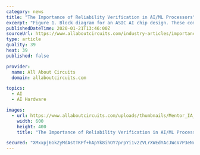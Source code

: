 ```yaml
---
category: news
title: "The Importance of Reliability Verification in AI/ML Processors"
excerpt: "Figure 1. Block diagram for an ASIC AI chip design. These companies claim various benefits from the use of these ASICs, such as better performance, more operations per cycle, a simpler and more deterministic design compared to a CPU or GPU, area savings (due to the exclusion of complex constructs and mechanisms used in a CPU), lower power usage ..."
publishedDateTime: 2020-01-21T13:46:00Z
sourceUrl: https://www.allaboutcircuits.com/industry-articles/importance-reliability-verification-in-ai-ml-chips-processors/
type: article
quality: 39
heat: 39
published: false

provider:
  name: All About Circuits
  domain: allaboutcircuits.com

topics:
  - AI
  - AI Hardware

images:
  - url: https://www.allaboutcircuits.com/uploads/thumbnails/Mentor_IA_AI-ML_results_figure1.jpg
    width: 600
    height: 400
    title: "The Importance of Reliability Verification in AI/ML Processors"

secured: "XMxxpj6GkZyMdAstTKPf+hApYk8ihOY7prpYi1v2ZVLrXWEdYAcJWcV7P3eNuZDOpkWbY22+PKj5XKfYFyAuXzGF8ZqMdeHRlmsZ2+8DTpeyKhcQ59hPiM299c8lP90xWywo+y2hfri9uYQlL6FZ+6uA0hCdD/aiXPa3wcLVSslnMuTTpbzdV6AIRdPh8eOPjYQ7Mi0gEvP/m0+WhR3ACuQKSCVBqsVgQgVYA7EsqR7MUpJ3CcTOPiPB0WkHOyZyRs8dighV4UYLXzgfLUQfBYpPx3Q1molgDbDFAeRv0u8=;EDvqxxeD8Pd7VIh3gaXT+w=="
---
```


